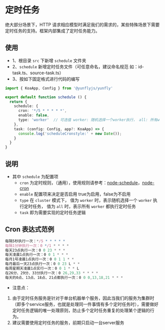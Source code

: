 # 定时任务

绝大部分场景下，HTTP 请求相应模型时满足我们的需求的，某些特殊场景下需要定时任务的支持。框架内部集成了定时任务能力。

## 使用

- 1、根目录 `src` 下新增 `schedule` 文件夹
- 2、`schedule` 新增定时任务文件（可任意命名，建议命名规范 如：id-task.ts、source-task.ts）
- 3、按如下固定格式进行代码的编写

```ts filename="src/schedule/task.ts"
import { KoaApp, Config } from '@yunflyjs/yunfly' 

export default function schedule () {
  return {
    schedule: {
      cron: '*/5 * * * * *',
      enable: false,
      type: 'worker'  // 可选值 worker: 随机选择一个worker执行， all: 所有worker都执行, 默认为worker
    },
    task: (config: Config, app?: KoaApp) => {
      console.log('scheduleCronstyle:' + new Date());
    }
  }
}
```

## 说明

- 其中 `schedule` 为配置项
  - `cron` 为定时规则，（通用），使用规则请参考：[node-schedule](https://www.npmjs.com/package/node-schedule)，[node-cron](https://www.npmjs.com/package/node-cron)
  - `enable` 配置项来决定是否启用  true为启用，false为不启用
  - `type` 在 `cluster` 模式下， 值为 `worker` 时，表示随机选择一个 `worker` 执行定时任务， 值为 `all` 时，表示所有 `worker` 都执行定时任务
  - `task` 即为需要实现的定时任务逻辑

## Cron 表达式范例

```js
每隔5秒执行一次：*/5 * * * * *
每隔1分钟执行一次：0 */1 * * * *
每天23点执行一次：0 0 23 * * *
每天凌晨1点执行一次：0 0 1 * * *
每月1号凌晨1点执行一次：0 0 1 1 * *
每月最后一天23点执行一次：0 0 23 L * *
每周星期天凌晨1点实行一次：0 0 1 * * L
在26分、29分、33分执行一次：0 26,29,33 * * * *
每天的0点、13点、18点、21点都执行一次：0 0 0,13,18,21 * * *
```

- 注意点：

1. 由于定时任务服务是针对于单台机器单个服务，因此当我们的服务为集群时（即多个service服务，也就是处理同一件事情有多个定时任务时），需要做好定时任务逻辑的唯一处理原则，防止多个定时任务重复的处理某个逻辑的行为。
2. 建议需要使用定时任务的服务，前期只启动一台server服务
